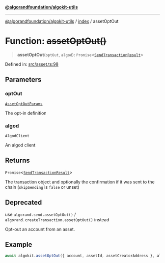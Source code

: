 [**@algorandfoundation/algokit-utils**](../../README.md)

***

[@algorandfoundation/algokit-utils](../../README.md) / [index](../README.md) / assetOptOut

# Function: ~~assetOptOut()~~

> **assetOptOut**(`optOut`, `algod`): `Promise`\<[`SendTransactionResult`](../../types/transaction/interfaces/SendTransactionResult.md)\>

Defined in: [src/asset.ts:98](https://github.com/algorandfoundation/algokit-utils-ts/blob/main/src/asset.ts#L98)

## Parameters

### optOut

[`AssetOptOutParams`](../../types/asset/interfaces/AssetOptOutParams.md)

The opt-in definition

### algod

`AlgodClient`

An algod client

## Returns

`Promise`\<[`SendTransactionResult`](../../types/transaction/interfaces/SendTransactionResult.md)\>

The transaction object and optionally the confirmation if it was sent to the chain (`skipSending` is `false` or unset)

## Deprecated

use `algorand.send.assetOptOut()` / `algorand.createTransaction.assetOptOut()` instead

Opt-out an account from an asset.

## Example

```typescript
await algokit.assetOptOut({ account, assetId, assetCreatorAddress }, algod)
```
